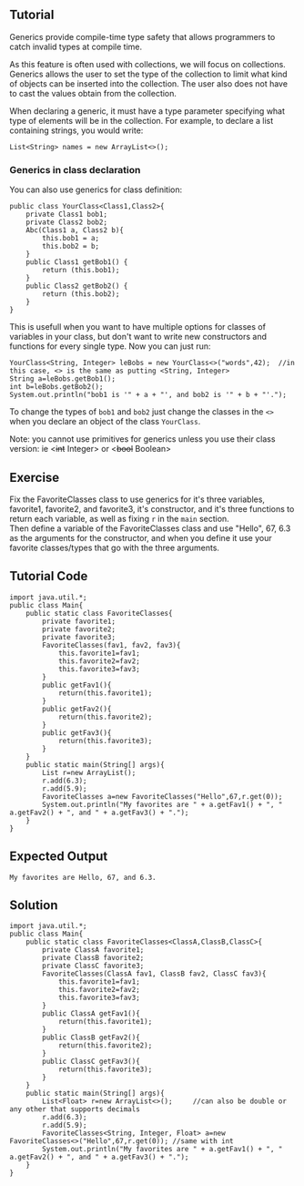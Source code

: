 Tutorial
--------
Generics provide compile-time type safety that allows programmers to catch invalid types at compile time.

As this feature is often used with collections, we will focus on collections. Generics allows the user to set the type of the collection to limit what kind of objects can be inserted into the collection. The user also does not have to cast the values obtain from the collection. 

When declaring a generic, it must have a type parameter specifying what type of elements will be in the collection. For example, to declare a list containing strings, you would write:

    List<String> names = new ArrayList<>();

### Generics in class declaration

You can also use generics for class definition:

    public class YourClass<Class1,Class2>{
        private Class1 bob1;
        private Class2 bob2;
        Abc(Class1 a, Class2 b){
            this.bob1 = a;
            this.bob2 = b;
        }
        public Class1 getBob1() {
            return (this.bob1);
        }
        public Class2 getBob2() {
            return (this.bob2);
        }
    }

This is usefull when you want to have multiple options for classes of variables in your class, but don't want to write new constructors and functions for every single type.  Now you can just run:

    YourClass<String, Integer> leBobs = new YourClass<>("words",42);  //in this case, <> is the same as putting <String, Integer>
    String a=leBobs.getBob1();
    int b=leBobs.getBob2();
    System.out.println("bob1 is '" + a + "', and bob2 is '" + b + "'.");

To change the types of `bob1` and `bob2` just change the classes in the `<>` when you declare an object of the class `YourClass`.

Note: you cannot use primitives for generics unless you use their class version: ie <~~int~~ Integer> or <~~bool~~ Boolean>

Exercise
--------
Fix the FavoriteClasses class to use generics for it's three variables, favorite1, favorite2, and favorite3, it's constructor, and it's three functions to return each variable, as well as fixing `r` in the `main` section.  
Then define a variable of the FavoriteClasses class and use "Hello", 67, 6.3 as the arguments for the constructor, and when you define it use your favorite classes/types that go with the three arguments.

Tutorial Code
--------
    import java.util.*;
    public class Main{
        public static class FavoriteClasses{
            private favorite1;
            private favorite2;
            private favorite3;
            FavoriteClasses(fav1, fav2, fav3){
                this.favorite1=fav1;
                this.favorite2=fav2;
                this.favorite3=fav3;
            }
            public getFav1(){
                return(this.favorite1);
            }
            public getFav2(){
                return(this.favorite2);
            }
            public getFav3(){
                return(this.favorite3);
            }
        }
        public static main(String[] args){
            List r=new ArrayList();
            r.add(6.3);
            r.add(5.9);
            FavoriteClasses a=new FavoriteClasses("Hello",67,r.get(0));
            System.out.println("My favorites are " + a.getFav1() + ", " a.getFav2() + ", and " + a.getFav3() + ".");
        }
    }
    

Expected Output
--------
    My favorites are Hello, 67, and 6.3.

Solution
--------
    import java.util.*;
    public class Main{
        public static class FavoriteClasses<ClassA,ClassB,ClassC>{
            private ClassA favorite1;
            private ClassB favorite2;
            private ClassC favorite3;
            FavoriteClasses(ClassA fav1, ClassB fav2, ClassC fav3){
                this.favorite1=fav1;
                this.favorite2=fav2;
                this.favorite3=fav3;
            }
            public ClassA getFav1(){
                return(this.favorite1);
            }
            public ClassB getFav2(){
                return(this.favorite2);
            }
            public ClassC getFav3(){
                return(this.favorite3);
            }
        }
        public static main(String[] args){
            List<Float> r=new ArrayList<>();     //can also be double or any other that supports decimals
            r.add(6.3);
            r.add(5.9);
            FavoriteClasses<String, Integer, Float> a=new FavoriteClasses<>("Hello",67,r.get(0)); //same with int
            System.out.println("My favorites are " + a.getFav1() + ", " a.getFav2() + ", and " + a.getFav3() + ".");
        }
    }
